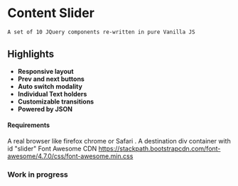 # Content Slider

```sh
A set of 10 JQuery components re-written in pure Vanilla JS
```
## Highlights
* **Responsive layout**  
* **Prev and next buttons** 
* **Auto switch modality** 
* **Individual Text holders** 
* **Customizable transitions** 
* **Powered by JSON** 

#### Requirements 
A real browser like firefox chrome or Safari .
A destination div container with id "slider"
Font Awesome CDN
https://stackpath.bootstrapcdn.com/font-awesome/4.7.0/css/font-awesome.min.css

### Work in progress